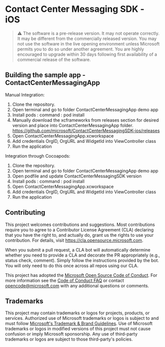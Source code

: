 # Contact Center Messaging SDK - iOS

> ⚠️ The software is a pre-release version. It may not operate correctly. It may be different from the
commercially released version. You may not use the software in the live opening environment unless
Microsoft permits you to do so under another agreement. You are highly encouraged to upgrade within
30 days following first availability of a commercial release of the software.

## Building the sample app - ContactCenterMessagingApp

Manual Integration:
1. Clone the repository.
2. Open terminal and go to folder ContactCenterMessagingApp demo app
3. Install pods : command : pod install
4. Manually download the xcframeworks from releases section for desired version and place into 
ContactCenterMessagingApp folder. https://github.com/microsoft/ContactCenterMessagingSDK-ios/releases
5. Open ContactCenterMessagingApp.xcworkspace
6. Add credentials OrgID, OrgURL and WidgetId into ViewController class
7. Run the application 

Integration through Cocoapods:
1. Clone the repository.
2. Open terminal and go to folder ContactCenterMessagingApp demo app
3. Open podfile and update ContactCenterMessagingSDK version
4. Install pods : command : pod install
5. Open ContactCenterMessagingApp.xcworkspace
6. Add credentials OrgID, OrgURL and WidgetId into ViewController class
7. Run the application 


## Contributing

This project welcomes contributions and suggestions.  Most contributions require you to agree to a
Contributor License Agreement (CLA) declaring that you have the right to, and actually do, grant us
the rights to use your contribution. For details, visit https://cla.opensource.microsoft.com.

When you submit a pull request, a CLA bot will automatically determine whether you need to provide
a CLA and decorate the PR appropriately (e.g., status check, comment). Simply follow the instructions
provided by the bot. You will only need to do this once across all repos using our CLA.

This project has adopted the [Microsoft Open Source Code of Conduct](https://opensource.microsoft.com/codeofconduct/).
For more information see the [Code of Conduct FAQ](https://opensource.microsoft.com/codeofconduct/faq/) or
contact [opencode@microsoft.com](mailto:opencode@microsoft.com) with any additional questions or comments.

## Trademarks

This project may contain trademarks or logos for projects, products, or services. Authorized use of Microsoft 
trademarks or logos is subject to and must follow 
[Microsoft's Trademark & Brand Guidelines](https://www.microsoft.com/en-us/legal/intellectualproperty/trademarks/usage/general).
Use of Microsoft trademarks or logos in modified versions of this project must not cause confusion or imply Microsoft sponsorship.
Any use of third-party trademarks or logos are subject to those third-party's policies.
